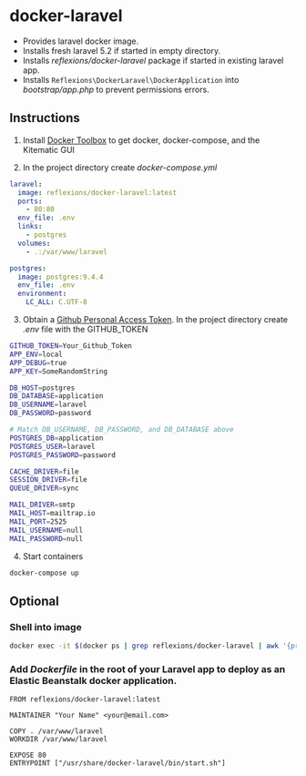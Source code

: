# docker-laravel

- Provides laravel docker image.
- Installs fresh laravel 5.2 if started in empty directory.
- Installs _reflexions/docker-laravel_ package if started in existing laravel app.
- Installs `Reflexions\DockerLaravel\DockerApplication` into _bootstrap/app.php_ to prevent permissions errors.

## Instructions

1. Install [Docker Toolbox](https://www.docker.com/docker-toolbox) to get docker, docker-compose, and the Kitematic GUI

2. In the project directory create _docker-compose.yml_

```yaml
laravel:
  image: reflexions/docker-laravel:latest
  ports:
    - 80:80
  env_file: .env
  links:
    - postgres
  volumes:
    - .:/var/www/laravel

postgres:
  image: postgres:9.4.4
  env_file: .env
  environment:
    LC_ALL: C.UTF-8
```

3. Obtain a [Github Personal Access Token](https://github.com/settings/tokens/new).  In the project directory create _.env_ file with the GITHUB_TOKEN

```bash
GITHUB_TOKEN=Your_Github_Token
APP_ENV=local
APP_DEBUG=true
APP_KEY=SomeRandomString

DB_HOST=postgres
DB_DATABASE=application
DB_USERNAME=laravel
DB_PASSWORD=password

# Match DB_USERNAME, DB_PASSWORD, and DB_DATABASE above
POSTGRES_DB=application
POSTGRES_USER=laravel
POSTGRES_PASSWORD=password

CACHE_DRIVER=file
SESSION_DRIVER=file
QUEUE_DRIVER=sync

MAIL_DRIVER=smtp
MAIL_HOST=mailtrap.io
MAIL_PORT=2525
MAIL_USERNAME=null
MAIL_PASSWORD=null
```

4. Start containers

```bash
docker-compose up
```

## Optional

### Shell into image

```bash
docker exec -it $(docker ps | grep reflexions/docker-laravel | awk '{print $1}') bash
```

### Add _Dockerfile_ in the root of your Laravel app to deploy as an Elastic Beanstalk docker application.

```
FROM reflexions/docker-laravel:latest

MAINTAINER "Your Name" <your@email.com>

COPY . /var/www/laravel
WORKDIR /var/www/laravel

EXPOSE 80
ENTRYPOINT ["/usr/share/docker-laravel/bin/start.sh"]
```
